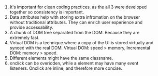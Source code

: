 1. It's important for clean coding practices, as the all 3 were developed together so consistency is important.
2. Data attributes help with storing extra infromation on the browser without traditional attributes. They can enrich user experience and provide accessability.
3. A chunk of DOM tree separated from the DOM. Because they are extremely fast.
4. Virtual DOM is a technique where a copy of the UI is stored virtually and synced with the real DOM. Virtual DOM: speed > memory, Incremental DOM: memory > speed.
5. Different elements might have the same classname.
6. onclick can be overidden, while a element may have many event listeners. Onclick are inline, and therefore more concise. 